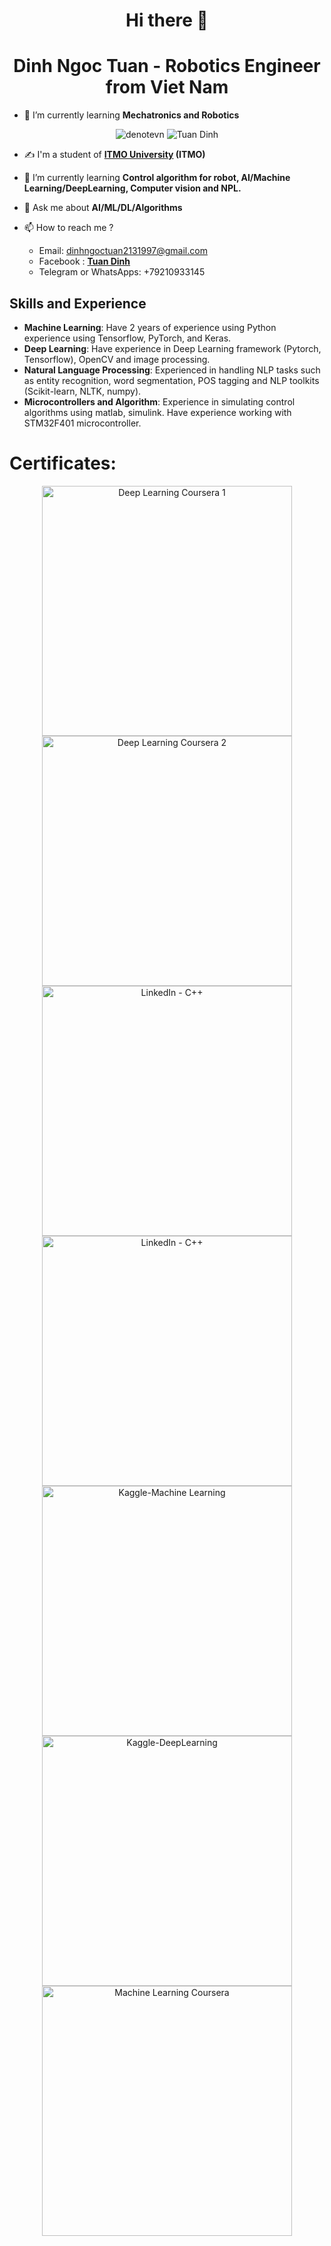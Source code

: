 <h1 align="center">Hi there 👋 </h1>
<h1 align="center">Dinh Ngoc Tuan - Robotics Engineer from Viet Nam </h1> 

- 🌱 I’m currently learning **Mechatronics and Robotics**

<p align="center"> <img src="https://komarev.com/ghpvc/?username=denotevn" alt="denotevn" /> <img src="https://badges.pufler.dev/repos/denotevn" alt="Tuan Dinh" /> </p>


- ✍ I'm a student of **[ITMO University](https://en.itmo.ru/) (ITMO)**

- 🌱 I’m currently learning **Control algorithm for robot, AI/Machine Learning/DeepLearning, Computer vision and NPL.**

- 💬 Ask me about **AI/ML/DL/Algorithms**

- 📫 How to reach me ? 
    + Email: dinhngoctuan2131997@gmail.com
    + Facebook : **[Tuan Dinh](https://www.facebook.com/profile.php?id=100011042762760)**
    + Telegram or WhatsApps: +79210933145


## Skills and Experience
* **Machine Learning**: Have 2 years of experience using Python experience using Tensorflow, PyTorch, and Keras.
* **Deep Learning**: Have experience in Deep Learning framework (Pytorch, Tensorflow), OpenCV and image processing.
* **Natural Language Processing**: Experienced in handling NLP tasks such as entity recognition, word segmentation, POS tagging and NLP toolkits (Scikit-learn, NLTK, numpy).
* **Microcontrollers and Algorithm**: Experience in simulating control algorithms using matlab, simulink. Have experience working with STM32F401 microcontroller.

# Certificates:

<p align="center">
    <img alt="Deep Learning Coursera 1" title="Deep Learning" src="https://github.com/denotevn/denotevn/blob/main/certificate/Deep%20Learning%20Coursera%20Course%201.jpg" width="400px" />
    <img alt="Deep Learning Coursera 2" title="Deep Learning Hyperparameters" src="https://github.com/denotevn/denotevn/blob/main/certificate/HyperParameters%20Turning.jpg" width="400px" />
    <img alt="LinkedIn - C++" title="C++ LinkedIn" src="https://github.com/denotevn/denotevn/blob/main/certificate/Function%20Programming%20C%2B%2B.png" width="400px" />
    <img alt="LinkedIn - C++" title="C++ LinkedIn" src="https://github.com/denotevn/denotevn/blob/main/certificate/Best-Practice-C%2B%2B.png" width="400px" />
    <img alt="Kaggle-Machine Learning" title="Intermediate Machine Learning" src="https://github.com/denotevn/denotevn/blob/main/certificate/StevenDinh%20-%20Intermediate%20Machine%20Learning%20(1).png" width="400px" />
    <img alt="Kaggle-DeepLearning" title="Deep Learning" src="https://github.com/denotevn/denotevn/blob/main/certificate/StevenDinh%20-%20Intro%20to%20Deep%20Learning.png" width="400px" />
    <img alt="Machine Learning Coursera" title="Machine Learning" src="https://github.com/denotevn/denotevn/blob/main/certificate/Machine%20Learning%20Aproach%20in%20Coursera.jpg" width="400px" />
<p align="center">